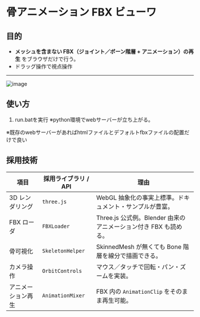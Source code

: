 # 骨アニメーション FBX ビューワ

## 目的
- **メッシュを含まない FBX（ジョイント／ボーン階層 + アニメーション）の再生** をブラウザだけで行う。  
- ドラッグ操作で視点操作

---

![image](https://github.com/user-attachments/assets/347e84d2-d284-48e7-b563-43ab1c410db7)


## 使い方

1. run.batを実行
※python環境でwebサーバーが立ち上がる。


※既存のwebサーバーがあればhtmlファイルとデフォルトfbxファイルの配置だけで良い


## 採用技術
| 項目                 | 採用ライブラリ / API | 理由 |
|----------------------|----------------------|------|
| 3D レンダリング      | `three.js`           | WebGL 抽象化の事実上標準。ドキュメント・サンプルが豊富。 |
| FBX ローダ           | `FBXLoader`          | Three.js 公式例。Blender 由来のアニメーション付き FBX も読める。 |
| 骨可視化             | `SkeletonHelper`     | SkinnedMesh が無くても Bone 階層を線分で描画できる。 |
| カメラ操作           | `OrbitControls`      | マウス／タッチで回転・パン・ズームを実装。 |
| アニメーション再生   | `AnimationMixer`     | FBX 内の `AnimationClip` をそのまま再生可能。 |
